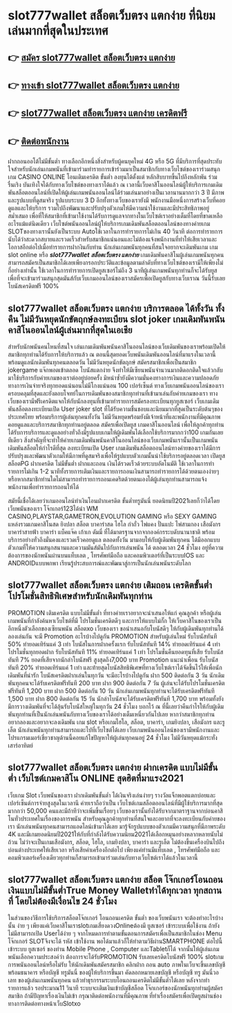 # slot777wallet สล็อตเว็บตรง แตกง่าย  ที่นิยมเล่นมากที่สุดในประเทศ

## 👉 [สมัคร slot777wallet สล็อตเว็บตรง แตกง่าย](https://slot777wallet.com/)
## 👉 [ทางเข้า slot777wallet สล็อตเว็บตรง แตกง่าย](https://slot777wallet.com/)
## 👉 [slot777wallet สล็อตเว็บตรง แตกง่าย เครดิตฟรี](https://slot777wallet.com/)
## 👉 [ติดต่อพนักงาน](https://slot777wallet.com/)


ฝากถอนออโต้ไม่มีขั้นต่ำ  ทางเลือกอีกหนึ่งสิ่งสำหรับผู้คนยุคใหม่ 4G หรือ 5G ที่มีบริการที่สุดประทับใจสำหรับนักเล่นเกมพนันที่เข้ามาร่วมทำรายการเข้าร่วมมาเป็นสมาชิกกับทางเว็บไซต์ของเราร่วมสนุก เกม CASINO ONLINE โอนเติมเครดิต ขั้นต่ำ ลงทุนได้ตั้งแต่ หลักสิบบาทขึ้นไปถึงหลักพัน ร่วมรื่นเริง บันเทิงใจได้กับทางเว็บไซต์ของทางเราได้แล้ว ณ เวลานี้เว็บคาสิโนออนไลน์ผู้ให้บริการเกมเดิมพันสล็อตออนไลน์ที่เปิดให้ผู้เล่นเกมพนันออนไลน์ได้ร่วมเล่นมาอย่างเป็นเวลานานมากกว่า 3 ปี มีภาพและรูปแบบที่ดูสมจริง รูปแบบระบบ 3 D
อีกทั้งทางเว็บของเรายังมี พนักงานมือหนึ่งการสร้างเว็บที่คอยดูแลและให้บริการ  รวมไปถึงพัฒนาและปรับปรุงตัวเกมให้มีความน่าใช้งานและมีประสิทธิภาพอยู่สม่ำเสมอ เพื่อที่ให้สมาชิกที่เข้ามาใช้งานได้รับการดูแลจากทางในเว็บไซต์เราอย่างเต็มที่โดยที่ขาดเหลืออะไรแม้แต่นิดเดียว เว็บไซต์พนันออนไลน์ผู้ให้บริการเกมเดิมพันสล็อตออนไลน์ของทางค่ายเกม  SLOTของทางเรานั้นยังเป็นระบบ Autoใช้เวลาในการทำรายการไม่เกิน 40 วินาที ต่อการทำรายการ นับได้ว่าสะดวกสบายและรวดเร็วสำหรับสมาชิกแน่นอนและไม่ต้องแจ้งพนักงานที่ทำให้เสียเวลาและโอกาสอีกต่อไปเมื่อทำรายการฝากงินกับท่าน
นักเล่นเกมพนันทุกคนที่สนใจอยากจะเดิมพันเกม เกม slot online หรือ ***slot777wallet สล็อตเว็บตรง แตกง่าย*** เกมเดิมพันคาสิโนผู้เล่นเกมพนันทุกคนสามารถสมัครเป็นสมาชิกได้เลยเพียงกรอกประวัติและข้อมูลตามลำดับที่ทางเว็บไซต์ของเรามีให้เพียงไม่กี่อย่างเท่านั้น ใช้เวลาในการทำรายการเปิดยูสเซอร์ไม่ถึง 3 นาทีผู้เล่นเกมพนันทุกท่านก็จะได้รับยูสเพื่อที่จะเข้ามาร่วมสนุกสุดมันส์กับเว็บเกมออนไลน์ของเราสมัครเพื่อเปิดยูสกับทางเว็บเราณ วันนี้รับเลยโบนัสเครดิตฟรี 100%

## slot777wallet สล็อตเว็บตรง แตกง่าย บริการตลอด ได้ทั้งวัน ทั้งคืน ไม่มีวันหยุดนักขัตฤกษ์ลงทะเบียน slot joker เกมเดิมพันพนันคาสิโนออนไลน์ผู้เล่นมากที่สุดในเอเชีย

สำหรับนักพนันคนไหนที่สนใจ เล่นเกมเดิมพันพนันคาสิโนออนไลน์ของเว็บเดิมพันของเราพร้อมเปิดให้สมาชิกทุกท่านได้รับการให้บริการแล้ว ณ ตอนนี้สุดยอดเว็บพนันเดิมพันออนไลน์ที่มาแรงในเวลานี้ พร้อมดูแลนักเดิมพันทุกคนตลอดวัน ไม่มีวันหยุดนักขัตฤกษ์ สมัครสมาชิกเพื่อเป็นสมาชิก jokergame แจ๊กพอตเข้าตลอด โบนัสแตกง่าย จึงทำให้มีเซียนพนันจำนวนมากติดอกติดใจแล้วกลับมาใช้บริการกับค่ายเกมของเราต่ออยู่บ่อยครั้ง มิหนำซ้ำยังมีความมั่นคงทางการเงินและความปลอดภัยทางการเงินจ่ายจริงทุกยอดแน่นอนไม่มีโกงแน่นอน 100 เปอร์เซ็นต์ ทางเว็บเกมพนันออนไลน์ของเราครอบคลุมที่สุดและยังตอบโจทย์ในการเดิมพันของสมาชิกทุกท่านที่เข้ามาเล่นกับค่ายเกมของเรา
ทางเว็บของเรามีฟรีเครดิตแจกให้กับนักลงทุนที่เข้ามาทำรายการสมัครลงทะเบียนทุกยูสเซอร์ เว็บเกมเดิมพันสล็อตลงทะเบียนเปิด User joker slot ที่ได้รับความชื่นชอบและนิยมมากที่สุดเป็นระดับต้นๆของประเทศไทย พร้อมบริการผู้เล่นทุกคนทั้งวัน ไม่มีวันหยุดพร้อมยังมีเจ้าหน้าที่และพนักงานที่มีคุณภาพคอยดูแลและบริการสมาชิกทุกท่านอยู่ตลอด สมัครเพื่อเปิดยูส เกมคาสิโนออนไลน์ เพื่อให้ลูกค้าทุกท่านได้รับการบริการและดูแลอย่างทั่วถึงมีรูปแบบเกมให้ผู้เดิมพันได้เลือกใช้บริการมากกว่า100 เกมกันเลยทีเดียว
สิ่งสำคัญที่จะทำให้ค่ายเกมเดิมพันพนันคาสิโนออนไลน์ของเว็บเกมพนันเรานั้นเป็นเกมพนันเดิมพันสล็อตให้กำไรดีที่สุด ลงทะเบียนเปิด User  เกมเดิมพันสล็อตออนไลน์ทางค่ายของเราได้มีการปรับปรุงและพัฒนาตัวเกมให้มีภาพที่ดูสมจริงเพื่อให้รูปแบบตัวเกมนั้นน่าใช้บริการอยู่ตลอดเวลา เปิดยูส สล็อตPG ฝากเครดิต ไม่มีขั้นต่ำ ฝากและถอน เงินได้รวดเร็วด้วยระบบอัตโนมัติ ใช้เวลาในการทำรายการไม่เกิน 1-2 นาทีทั้งรายการเติมเงินและรายการถอนเงินสามารถทำรายการได้ด้วยตนเองง่ายๆ หรือหากสมาชิกท่านใดไม่สามารถทำรายการถอนเคดริตด้วยตนเองได้ผู้เล่นทุกท่านสามารถแจ้งพนักงานเพื่อทำรายการถอนให้ได้

สมัยนี้เชื่อได้เลยว่าเกมออนไลน์ทำเงินโอนฝากเครดิต ขั้นต่ำทรูมันนี่ ยอดนิยมปี2021เลยก็ว่าได้โดยเว็บพนันของเรา โจ๊กเกอร์123ได้นำ  WM CASINO,PLAYSTAR,GAMETRON,EVOLUTION GAMING หรือ SEXY GAMING แหล่งรวมเกมคาสิโนสด ยิงปลา สล็อต บาคาร่าสด ไฮโล กำถั่ว ไพ่แคง ปั่นแปะ ไพ่สามกอง เสือมังกร บาคาร่าสายฟ้า บาคาร่า แบ็คแจ๊ค เก้าเก ดัมมี่ ที่ได้มาตรฐานจากจากองค์กรระบดับนานาชาติ พร้อมบริการอย่างทั่วถึงมั่นคงและรวดเร็วคอยดูแล ตลอดทั้งวัน มามอบให้กับผู้เดิมพันทุกคน ได้มีออกแบบตัวเกมที่ให้ความสนุกสนานและความมันส์มันไปกับการเล่นพนัน ได้ ตลอดเวลา 24 ชั่วโมง อยู่ที่ความต้องการของนักพนันผ่านบนแท็บเลต , โทรศัพท์มือถือ และคอมพิวเตอร์ที่เป็นระบบIOS และ ANDROIDแบบพกพา เรียนรู้ประสบการณ์และพัฒนาสู่การเป็นนักเล่นพนันระดับโลก

## slot777wallet สล็อตเว็บตรง แตกง่าย เติมถอน เครดิตขั้นต่ำ โปรโมชั่นสิทธิพิเศษสำหรับนักเดิมพันทุกท่าน

 PROMOTION  เติมเครดิต แบบไม่มีขั้นต่ำ ที่ทางค่ายเราอยากจะนำเสนอให้แก่  คุณลูกค้า หรือผู้เล่นเกมพนันที่กำลังค้นหาเว็บไซต์ที่มี โปรโมชั่นเครดิตดีๆ และการให้แบบไม่กั๊ก ให้เว็บคาสิโนของเราเป็นอีกหนึ่งตัวเลือกของเซียนพนัน สล็อตxo เว็บของเรา ขอนำเสนอกับโบนัสดีๆ ให้กับผู้เดิมพันทุกท่านได้ลองเล่นกัน จะมี Promotion อะไรบ้างไปดูกัน
 PROMOTION สำหรับผู้เล่นใหม่ รับโบนัสทันที 50% ทำยอดเทิร์นแค่ 3 เท่า
โบนัสในการฝากครั้งแรก รับโบนัสทันที 14% ทำยอดเทิร์นแค่ 4 เท่า
โปรโมชั่นทุกยอดฝาก รับโบนัสทันที 11% ทำยอดเทิร์นแค่ 1 เท่า
โปรโมชั่นคืนยอดทุนที่เสีย รับโบนัสทันที 7% ยอดที่เสียจากนักล่าโบนัสฟรี สูงสุดถึง7,000 บาท
 Promotion แนะนำเพื่อน รับโบนัสทันที 20% ทำยอดเทิร์นแค่ 1 เท่า
และท้ายสุดโบนัสสิทธิพิเศษที่ทางเว็บไซต์เราได้จัดขึ้นไว้ให้เพื่อนักเดิมพันที่น่ารัก โบนัสเครดิตฝากเล่นในทุกวัน จะมีอะไรบ้างไปดูกัน
ฝาก 500 ติดต่อกัน 3 วัน นักเดิมพันทุกคนจะได้รับเครดิตฟรีทันที 200 บาท
ฝาก 900 ติดต่อกัน 7 วัน ผู้เล่นจะได้รับโปรโมชั่นเครดิตฟรีทันที 1,200 บาท
ฝาก 500 ติดต่อกัน 10 วัน นักเล่นเกมพนันทุกท่านจะได้รับเครดิตฟรีทันที 1,500 บาท
ฝาก 800 ติดต่อกัน 15 วัน นักล่าโบนัสจะได้รับเครดิตฟรีทันที 1,700 บาท
พร้อมทั้งยังมีการวางเดิมพันที่จะได้ลุ้นรับโบนัสใหญ่ในทุกวัน 24 ชั่วโมง บอกไว้ ณ ที่นี้เลยว่าคืนกำไรให้กับผู้เดิมพันทุกท่านที่เป็นนักเล่นพนันกับทางเว็บของเราได้อย่างเต็มเหนี่ยวกันไปเลย หากว่าสมาชิกทุกท่านอยากลองและอยากจะลงเดิมพัน เกม slot  หรือเกมไฮโล, สล็อต, บาคาร่า, เกมยิงปลา, เสือมังกร และรูเล็ต นักเล่นพนันทุกท่านสามารถแตะไปที่เว็บไซต์ได้เลย เว็บเกมพนันออนไลน์ของเรามีพนักงานและโปรแกรมเมอร์เชี่ยวชาญด้านนี้คอยแก้ไขปัญหาให้ผู้เล่นทุกคนอยู่ 24 ชั่วโมง ไม่มีวันหยุดแม้กระทั่งเสาร์อาทิตย์

## slot777wallet สล็อตเว็บตรง แตกง่าย ฝากเครดิต แบบไม่มีขั้นต่ำ  เว็บไซต์เกมคาสิโน ONLINE สุดฮิตที่มาแรง2021

เว็บเกม Slot เว็บพนันของเรา ฝากเดิมพันขั้นต่ำ ได้เงินจริงเล่นง่ายๆ รางวัลแจ็กพอตแตกบ่อยและเปอร์เซ็นต์การจ่ายสูงสุดในเวลานี ค่ายเราถือว่าเป็น เว็บไซต์เกมสล็อตออนไลน์ที่มีผู้ใช้บริการมากที่สุดมากกว่า 50,000 คนและมีถ้าทีว่าจะเพิ่มขึ้นเรื่อยๆ เว็บของเรานั้นยังได้รับจากมาตราฐานจากบ่อนคาสิโนทั่วประเทศในเรื่องของการพนัน สำหรับคุณลูกค้าทุกท่านที่สนใจและอยากที่จะลงทะเบียนกับค่ายของเรา นักเล่นพนันทุกคนสามารถแอดไลน์เข้ามาได้เลย
	มารู้จักรูปแบบของตัวเกมมีความสนุกที่มีภาพระดับ 4K และมีเกมยอดนิยมปี2021ให้กับที่กำลังได้รับความนิยม2021ได้เลือกหมุนอย่างหลากหลายนับไม่ถ้วน  ไม่ว่าจะเป็นเกมเสือมังกร, สล็อต, ไฮโล, เกมยิงปลา, บาคาร่า และรูเล็ต ไม่ต้องขึ้นเครื่องบินไปถึงบ่อนต่างประเทศให้เสียเวลา หรือเสียค่าเครื่องอีกต่อไป เพียงแค่ท่านมีแท็บเลต , โทรศัพท์มือถือ และคอมพิวเตอร์เครื่องเดียวทุกท่านก็สามารถเข้ามาร่วมเล่นกับทางเว็บไซต์เราได้แล้วในเวลานี้

## slot777wallet สล็อตเว็บตรง แตกง่าย สล็อต โจ๊กเกอร์โอนถอนเงินแบบไม่มีขั้นต่ำTrue Money Walletทำได้ทุกเวลา ทุกสถานที่ โดยไม่ต้องมีเงื่อนไข 24 ชั่วโมง

ในส่วนของวิธีการใช้บริการสล็อตโจ๊กเกอร์ โอนถอนเครดิต ขั้นต่ำ ของเว็บพนันเรา จะต้องทำอะไรบ้างนั้น ง่าย ๆ เพียงแค่เว็บคาสิโนเราslotเกมเสี่ยงดวงOnlineต้องมี ยูสเซอร์ เข้าระบบเพื่อใช้งาน ถ้ายังไม่มีสามารถเปิด Userได้ง่าย ๆ จากโหมดการทำตามขั้นตอนการสมัครเพื่อเป็นสมาชิกในช่อง Menu โจ๊กเกอร์ SLOTจึงจะได้ รหัส เข้าใช้งาน พอได้มาแล้วก็ให้ทำตามวิธีผ่านSMARTPHONE ต่อไปนี้
เข้าระบบ ยูสเซอร์  ของท่าน Mobile Phone , Computer และTabletก็ได้
จากนั้นให้ผู้เล่นเกมพนันเลือกความประสงค์ว่า ต้องการจะได้รับPROMOTION รับเลยเครดิตโบนัสฟรี 100% slotเกมการพนันออนไลน์หรือไม่รับ
ให้นักเดิมพันสมัครสมาชิก คลิกฝาก ถอน auto ภาพในเว็บจะขึ้นเลขบัญชีพร้อมธนาคาร หรือบัญชี ทรูมันนี่ ของผู้ให้บริการขึ้นมา
คัดลอกหมายเลขบัญชี หรือบัญชี  ทรู มันนี่วอเลท ของผู้เล่นเกมพนันทุกคน แล้วทำธุรกรรมระบบโอนถอนเครดิตไม่มีขั้นต่ำได้เลย
หลังจากทำรายการแล้ว รอประมาณ11 วินาที ระบบจะเติมเงินเข้าบัญชีสล็อต โจ๊กเกอร์ของนักพนันทุกท่านผู้สมัครสมาชิก
ถ้ามีปัญหาเรื่องเงินไม่เข้า กรุณาติดต่อพนักงานที่มีคุณภาพ ที่ทำเรื่องสมัครเพื่อเปิดยูสผ่านช่องทางการติดต่อทางหน้าเว็บSlotxo


